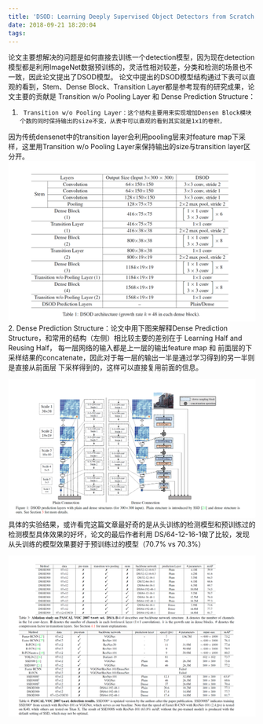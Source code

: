 ```yaml
---
title: 'DSOD: Learning Deeply Supervised Object Detectors from Scratch'
date: 2018-09-21 18:20:04
tags:
---
```

论文主要想解决的问题是如何直接去训练一个detection模型，因为现在detection模型都是利用ImageNet数据预训练的，灵活性相对较差，分类和检测的场景也不一致，因此论文提出了DSOD模型。
论文中提出的DSOD模型结构通过下表可以直观的看到，Stem、Dense Block、Transition Layer都是参考现有的研究成果，论文主要的贡献是
 Transition w/o Pooling Layer 和 Dense Prediction Structure：
1.      Transition w/o Pooling Layer：这个结构主要用来实现增加Densen Block模块个数的同时保持输出的size不变，从表中可以直观的看到其实就是1x1的卷积，
因为传统densenet中的transition layer会利用pooling层来对feature map下采样，这里用Transition w/o Pooling Layer来保持输出的size与transition layer区分开。
![DSOD](DSOD-Learning-Deeply-Supervised-Object-Detectors-from-Scratch/image002.png)
2. Dense Prediction Structure：论文中用下图来解释Dense Prediction Structure，和常用的结构（左侧）相比较主要的差别在于 Learning Half and Reusing Half，
每一层网络的输入都是上一层的输出feature map 和 前面层的下采样结果的concatenate，因此对于每一层的输出一半是通过学习得到的另一半则是直接从前面层
下采样得到的，这样可以直接复用前面的信息。

![DSOD](DSOD-Learning-Deeply-Supervised-Object-Detectors-from-Scratch/image003.png)
具体的实验结果，或许看完这篇文章最好奇的是从头训练的检测模型和预训练过的检测模型具体效果的好坏，论文的最后作者利用
 DS/64-12-16-1做了比较，发现从头训练的模型效果要好于预训练过的模型（70.7% vs 70.3%）

![DSOD](DSOD-Learning-Deeply-Supervised-Object-Detectors-from-Scratch/image004.png)
